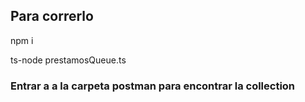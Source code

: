 ## Para correrlo
npm i

ts-node prestamosQueue.ts

### Entrar a a la carpeta postman para encontrar la collection
